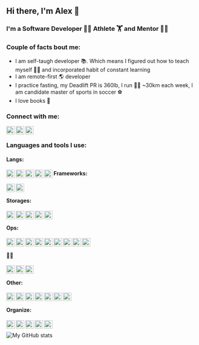 ## Hi there, I'm Alex 👋

### I'm a Software Developer 🧑‍💻  Athlete️ 🏋️ and Mentor 👨‍🏫

### Couple of facts bout me:
- I am self-taugh developer 📚. Which means I figured out how to teach myself 👨‍🏫 and incorporated habit of constant learning
- I am remote-first 🌎 developer
- I practice fasting, my Deadlift PR is 360lb, I run 🏃‍♂️ ~30km each week, I am candidate master of sports in soccer ⚽️
- I love books 📖 


### Connect with me:
[<img align="left" alt="maistrovas | Twitter" width="22px" src="https://cdn.jsdelivr.net/npm/simple-icons@v3/icons/twitter.svg" />][twitter]
[<img align="left" alt="maistrovas | LinkedIn" width="22px" src="https://cdn.jsdelivr.net/npm/simple-icons@v3/icons/linkedin.svg" />][linkedin]
[<img align="left" alt="maistrovas | Facebook" width="22px" src="https://cdn.jsdelivr.net/npm/simple-icons@v3/icons/facebook.svg" />][facebook]

<br/>

### Languages and tools I use:

#### Langs:

<img align="left" alt="Python" width="22px" src="https://cdn.jsdelivr.net/npm/simple-icons@v3/icons/python.svg"/>
<img align="left" alt="Javascript" width="22px" src="https://cdn.jsdelivr.net/npm/simple-icons@v3/icons/javascript.svg"/>
<img align="left" alt="Type Script" width="22px" src="https://cdn.jsdelivr.net/npm/simple-icons@v3/icons/typescript.svg"/>
<img align="left" alt="HTML5" width="22px" src="https://cdn.jsdelivr.net/npm/simple-icons@v3/icons/html5.svg"/>
<img align="left" alt="CSS3" width="22px" src="https://cdn.jsdelivr.net/npm/simple-icons@v3/icons/css3.svg"/>


<!-- ![Python](https://cdn.jsdelivr.net/npm/simple-icons@v3/icons/python.svg)
![Javascript](https://cdn.jsdelivr.net/npm/simple-icons@v3/icons/javascript.svg)
![Type Script](https://cdn.jsdelivr.net/npm/simple-icons@v3/icons/typescript.svg)
![HTML5](https://cdn.jsdelivr.net/npm/simple-icons@v3/icons/html5.svg)
![CSS3](https://cdn.jsdelivr.net/npm/simple-icons@v3/icons/css3.svg) -->
<!-- <br/> -->

#### Frameworks:

<img align="left" alt="Django" width="22px" src="https://cdn.jsdelivr.net/npm/simple-icons@v3/icons/django.svg"/>
<img align="left" alt="Flask" width="22px" src="https://cdn.jsdelivr.net/npm/simple-icons@v3/icons/flask.svg"/>

<!-- ![CSS3](https://cdn.jsdelivr.net/npm/simple-icons@v3/icons/django.svg)
![CSS3](https://cdn.jsdelivr.net/npm/simple-icons@v3/icons/flask.svg) -->

<br/>

#### Storages:

<img align="left" alt="PostgreSLQ" width="22px" src="https://cdn.jsdelivr.net/npm/simple-icons@v3/icons/postgresql.svg"/>
<img align="left" alt="MySQL" width="22px" src="https://cdn.jsdelivr.net/npm/simple-icons@v3/icons/mysql.svg"/>
<img align="left" alt="Elasticsearch" width="22px" src="https://cdn.jsdelivr.net/npm/simple-icons@v3/icons/elasticsearch.svg"/>
<img align="left" alt="Cassandra" width="22px" src="https://cdn.jsdelivr.net/npm/simple-icons@v3/icons/apachecassandra.svg"/>
<img align="left" alt="REdis" width="22px" src="https://cdn.jsdelivr.net/npm/simple-icons@v3/icons/redis.svg"/>

<br/>

#### Ops:

<img align="left" alt="Linux" width="22px" src="https://cdn.jsdelivr.net/npm/simple-icons@v3/icons/linux.svg"/>
<img align="left" alt="Docker" width="22px" src="https://cdn.jsdelivr.net/npm/simple-icons@v3/icons/docker.svg"/>
<img align="left" alt="Kubernetes" width="22px" src="https://cdn.jsdelivr.net/npm/simple-icons@v3/icons/kubernetes.svg"/>
<img align="left" alt="Jenkins" width="22px" src="https://cdn.jsdelivr.net/npm/simple-icons@v3/icons/jenkins.svg"/>
<img align="left" alt="Terraform" width="22px" src="https://cdn.jsdelivr.net/npm/simple-icons@v3/icons/terraform.svg"/>
<img align="left" alt="Ansible" width="22px" src="https://cdn.jsdelivr.net/npm/simple-icons@v3/icons/ansible.svg"/>
<img align="left" alt="Digital Ocean" width="22px" src="https://cdn.jsdelivr.net/npm/simple-icons@v3/icons/digitalocean.svg"/>
<img align="left" alt="AWS" width="22px" src="https://cdn.jsdelivr.net/npm/simple-icons@v3/icons/amazonaws.svg"/>
<img align="left" alt="Heroku" width="22px" src="https://cdn.jsdelivr.net/npm/simple-icons@v3/icons/heroku.svg"/>

<br/>

#### 🦻👀

<img align="left" alt="prometheus" width="22px" src="https://cdn.jsdelivr.net/npm/simple-icons@v3/icons/prometheus.svg"/>
<img align="left" alt="New Relik" width="22px" src="https://cdn.jsdelivr.net/npm/simple-icons@v3/icons/newrelic.svg"/>
<img align="left" alt="Sentry" width="22px" src="https://cdn.jsdelivr.net/npm/simple-icons@v3/icons/sentry.svg"/>

<br/>

#### Other:

<img align="left" alt="PyCharm" width="22px" src="https://cdn.jsdelivr.net/npm/simple-icons@v3/icons/pycharm.svg"/>
<img align="left" alt="Sublime Text" width="22px" src="https://cdn.jsdelivr.net/npm/simple-icons@v3/icons/sublimetext.svg"/>
<img align="left" alt="iTerm" width="22px" src="https://cdn.jsdelivr.net/npm/simple-icons@v3/icons/powershell.svg"/>
<img align="left" alt="Git" width="22px" src="https://cdn.jsdelivr.net/npm/simple-icons@v3/icons/git.svg"/>
<img align="left" alt="Celery" width="22px" src="https://cdn.jsdelivr.net/npm/simple-icons@v3/icons/celery.svg"/>
<img align="left" alt="Swagger" width="22px" src="https://cdn.jsdelivr.net/npm/simple-icons@v3/icons/swagger.svg"/>
<img align="left" alt="Postman" width="22px" src="https://cdn.jsdelivr.net/npm/simple-icons@v3/icons/postman.svg"/>

<br/>

#### Organize:

<img align="left" alt="Slack" width="22px" src="https://cdn.jsdelivr.net/npm/simple-icons@v3/icons/slack.svg"/>
<img align="left" alt="Zoom" width="22px" src="https://cdn.jsdelivr.net/npm/simple-icons@v3/icons/zoom.svg"/>
<img align="left" alt="Google Meet" width="22px" src="https://cdn.jsdelivr.net/npm/simple-icons@v3/icons/googlehangoutsmeet.svg"/>
<img align="left" alt="Jira" width="22px" src="https://cdn.jsdelivr.net/npm/simple-icons@v3/icons/jira.svg"/>
<img align="left" alt="Todoist" width="22px" src="https://cdn.jsdelivr.net/npm/simple-icons@v3/icons/todoist.svg"/>

<br/>

![My GitHub stats](https://github-readme-stats.vercel.app/api?username=maistrovas&count_private=true&show_icons=true)


[twitter]: https://twitter.com/maistrovas
[linkedin]: https://linkedin.com/in/maistrovas
[facebook]: https://www.facebook.com/maistrovas
